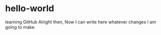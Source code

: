 # hello-world
learning GitHub
Alright then, Now I can write here whatever changes I am going to make.
